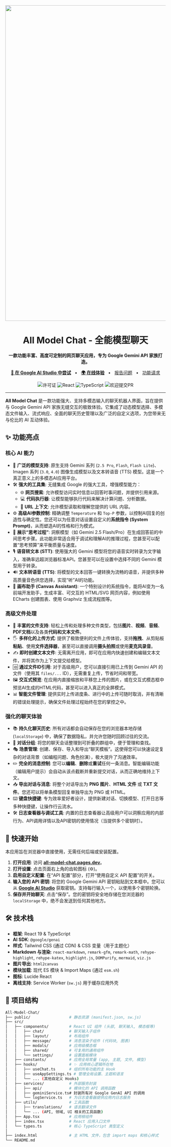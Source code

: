 <div align="center">
  <a href="https://all-model-chat.pages.dev/" target="_blank">
    <img width="1920" height="991" alt="All Model Chat 应用界面截图" src="https://github.com/user-attachments/assets/2eca1f8c-ced1-48a8-ab81-dda8f0e2f440" />
  </a>
  <br/>
  <h1>All Model Chat - 全能模型聊天</h1>
  <strong>一款功能丰富、高度可定制的网页聊天应用，专为 Google Gemini API 家族打造。</strong>
  <br/>
  <p>
    <a href="https://aistudio.google.com/app/prompts?state=%7B%22ids%22:%5B%22169U2Al5556WX7bcWYdaPwHvzoAU7PqW_%22%5D,%22action%22:%22open%22,%22userId%22:%22102038139080022776927%22,%22resourceKeys%22:%7B%7D%7D&usp=sharing" target="_blank"><strong>🚀 在 Google AI Studio 中尝试</strong></a>
    &nbsp;&nbsp;•&nbsp;&nbsp;
    <a href="https://all-model-chat.pages.dev/" target="_blank"><strong>🌍 在线体验</strong></a>
    &nbsp;&nbsp;•&nbsp;&nbsp;
    <a href="https://github.com/yeahhe365/All-Model-Chat/issues" target="_blank">报告问题</a>
    &nbsp;&nbsp;•&nbsp;&nbsp;
    <a href="https://github.com/yeahhe365/All-Model-Chat/issues" target="_blank">功能请求</a>
  </p>
  <p>
    <img src="https://img.shields.io/badge/license-MIT-blue.svg" alt="许可证">
    <img src="https://img.shields.io/badge/react-19-blue?logo=react" alt="React">
    <img src="https://img.shields.io/badge/typescript-5.5-blue?logo=typescript" alt="TypeScript">
    <img src="https://img.shields.io/badge/PRs-welcome-brightgreen.svg" alt="欢迎提交PR">
  </p>
</div>

---

**All Model Chat** 是一款功能强大、支持多模态输入的聊天机器人界面，旨在提供与 Google Gemini API 家族无缝交互的极致体验。它集成了动态模型选择、多模态文件输入、流式响应、全面的聊天历史管理以及广泛的自定义选项，为您带来无与伦比的 AI 互动体验。

## ✨ 功能亮点

### 核心 AI 能力
- 🤖 **广泛的模型支持**: 原生支持 Gemini 系列 (`2.5 Pro`, `Flash`, `Flash Lite`)、Imagen 系列 (`3.0`, `4.0`) 图像生成模型以及文本转语音 (TTS) 模型。这是一个真正意义上的多模态AI应用平台。
- 🛠️ **强大的工具集**: 无缝集成 Google 的强大工具，增强模型能力：
    - 🌐 **网页搜索**: 允许模型访问实时信息以回答时事问题，并提供引用来源。
    - 💻 **代码执行器**: 让模型能够执行代码来解决计算问题、分析数据。
    - 🔗 **URL 上下文**: 允许模型读取和理解您提供的 URL 内容。
- ⚙️ **高级AI参数控制**: 精确调整 `Temperature` 和 `Top-P` 参数，以控制AI回复的创造性与确定性。您还可以为任意对话设置自定义的**系统指令 (System Prompt)**，从而塑造AI的性格和行为模式。
- 🤔 **展示“思考过程”**: 洞察模型（如 Gemini 2.5 Flash/Pro）在生成回答前的中间思考步骤。此功能非常适合用于调试和理解AI的推理过程，您甚至可以配置“思考预算”来平衡质量与速度。
- 🎙️ **语音转文本 (STT)**: 使用强大的 Gemini 模型将您的语音实时转录为文字输入，准确率远超浏览器标准API。您甚至可以在设置中选择不同的 Gemini 模型用于转录。
- 🔊 **文本转语音 (TTS)**: 将模型的文本回答一键转换为流畅的语音，并提供多种高质量音色供您选择，实现“听”AI的功能。
- 🎨 **画布助手 (Canvas Assistant)**: 一个特别设计的系统指令，能将AI变为一名前端开发助手，生成丰富、可交互的 HTML/SVG 网页内容，例如使用 ECharts 创建图表、使用 Graphviz 生成流程图等。

### 高级文件处理
- 📎 **丰富的文件支持**: 轻松上传和处理多种文件类型，包括**图片**、**视频**、**音频**、**PDF文档**以及各类**代码和文本文件**。
- 🖐️ **多样化的上传方式**: 提供了极致便利的文件上传体验，支持**拖拽**、从剪贴板**粘贴**、使用**文件选择器**，甚至可以直接调用**摄头拍照**或使用**麦克风录音**。
- ✍️ **即时创建文本文件**: 无需离开应用，即可在应用内快速创建和编辑文本文件，并将其作为上下文提交给模型。
- 🆔 **通过文件ID引用**: 对于高级用户，您可以直接引用已上传到 Gemini API 的文件（使用其 `files/...` ID），无需重复上传，节省时间和带宽。
- 🖼️ **交互式预览**: 在应用内直接缩放和平移您上传的图片，或在交互式模态框中预览AI生成的HTML代码，甚至可以进入真正的全屏模式。
- 📊 **智能文件管理**: 提供实时上传进度条、进行中的上传可随时取消，并有清晰的错误处理提示，确保文件处理过程始终在您的掌控之中。

### 强化的聊天体验
- 📚 **持久化聊天历史**: 所有对话都会自动保存在您的浏览器本地存储 (`localStorage`) 中，确保了数据隐私，并允许您随时回顾过往的交流。
- 📂 **对话分组**: 将您的聊天会话整理到可折叠的群组中，便于管理和查找。
- 🎭 **场景管理**: 创建、保存、导入和导出“聊天模板”。这使得您可以快速设定复杂的对话背景（如编程问题、角色扮演），极大提升了沟通效率。
- ✏️ **完全的消息控制**: 您可以**编辑**、**删除**或**重试**任何一条消息。智能编辑功能（编辑用户提示）会自动从该点截断并重新提交对话，从而正确地维持上下文。
- 📥 **导出对话与消息**: 将整个对话导出为 **PNG 图片**、**HTML 文件** 或 **TXT 文件**。您还可以将单条模型回复单独导出为 PNG 或 HTML。
- ⌨️ **键盘快捷键**: 专为效率爱好者设计，提供新建对话、切换模型、打开日志等多种快捷键，让操作行云流水。
- 🛠️ **日志查看器与调试工具**: 内置的日志查看器让高级用户可以洞察应用的内部行为、API调用详情以及API密钥的使用情况（当提供多个密钥时）。

## 🚀 快速开始

本应用旨在浏览器中直接使用，无需任何后端或安装配置。

1.  **打开应用**: 访问 **[all-model-chat.pages.dev](https://all-model-chat.pages.dev/)**。
2.  **打开设置**: 点击页面右上角的齿轮图标 (⚙️)。
3.  **启用自定义配置**: 在“API 配置”部分，打开“使用自定义 API 配置”的开关。
4.  **输入您的 API 密钥**: 将您的 Google Gemini API 密钥粘贴到文本框中。您可以从 **[Google AI Studio](https://aistudio.google.com/app/apikey)** 获取密钥。支持每行输入一个，以使用多个密钥轮换。
5.  **保存并开始聊天**: 点击“保存”。您的密钥将安全地存储在您浏览器的 `localStorage` 中，绝不会发送到任何其他地方。

## 🛠️ 技术栈

*   **框架**: React 19 & TypeScript  
*   **AI SDK**: `@google/genai`  
*   **样式**: Tailwind CSS (通过 CDN) & CSS 变量（用于主题化）  
*   **Markdown 与渲染**: `react-markdown`, `remark-gfm`, `remark-math`, `rehype-highlight`, `rehype-katex`, `highlight.js`, `DOMPurify`, `mermaid`, `viz.js`  
*   **图片导出**: `html2canvas`  
*   **模块加载**: 现代 ES 模块 & Import Maps (通过 `esm.sh`)  
*   **图标**: Lucide React  
*   **离线支持**: Service Worker (`sw.js`) 用于缓存应用外壳  

## 📁 项目结构

```bash
All-Model-Chat/
├── public/                 # 静态资源 (manifest.json, sw.js)
├── src/
│   ├── components/         # React UI 组件 (头部, 聊天输入, 模态框等)
│   │   ├── chat/           # 聊天输入子组件
│   │   ├── layout/         # 布局组件
│   │   ├── message/        # 消息渲染子组件 (代码块, 图表)
│   │   ├── modals/         # 应用级模态框
│   │   ├── shared/         # 可复用的通用组件
│   │   └── settings/       # 设置面板模块
│   ├── constants/          # 应用全局常量 (app, 主题, 文件, 模型)
│   ├── hooks/              # ✨ 应用核心逻辑所在地
│   │   ├── useChat.ts      # 组织所有功能的主 Hook
│   │   ├── useAppSettings.ts # 管理全局设置、主题和语言
│   │   └── ... (其他自定义 Hooks)
│   ├── services/           # 外部服务封装
│   │   ├── api/            # 模块化的 API 调用函数
│   │   ├── geminiService.ts# 封装所有对 Google GenAI API 的调用
│   │   └── logService.ts   # 为日志查看器提供应用内日志服务
│   ├── utils/              # 工具函数
│   │   ├── translations/   # 语言翻译文件
│   │   └── ... (API, 领域, UI 相关的工具函数)
│   ├── App.tsx             # 应用根组件
│   ├── index.tsx           # React 应用入口文件
│   └── types.ts            # 核心 TypeScript 类型定义
│
├── index.html              # 主 HTML 文件，包含 import maps 和核心样式
└── README.md
